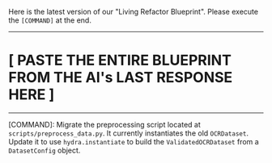 Here is the latest version of our "Living Refactor Blueprint". Please execute the `[COMMAND]` at the end.

---
# [ PASTE THE ENTIRE BLUEPRINT FROM THE AI's LAST RESPONSE HERE ]
---

[COMMAND]:
Migrate the preprocessing script located at `scripts/preprocess_data.py`. It currently instantiates the old `OCRDataset`. Update it to use `hydra.instantiate` to build the `ValidatedOCRDataset` from a `DatasetConfig` object.
